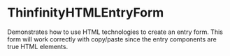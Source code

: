 # ThinfinityHTMLEntryForm
Demonstrates how to use HTML technologies to create an entry form. 
This form will work correctly with copy/paste since the entry components are true HTML elements.
